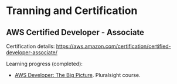 # Tranning and Certification

## AWS Certified Developer - Associate

Certification details: https://aws.amazon.com/certification/certified-developer-associate/

Learning progress (completed):

- [AWS Developer: The Big Picture](https://app.pluralsight.com/library/courses/aws-developer-big-picture/table-of-contents). Pluralsight course.

